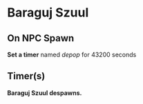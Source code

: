 # Baraguj Szuul
## On NPC Spawn

**Set a timer** named *depop* for 43200 seconds
## Timer(s)

**Baraguj Szuul despawns.**